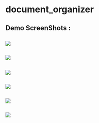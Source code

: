 # document_organizer

## Demo ScreenShots : 

## ![](https://github.com/MohammadFahadAlam/Document-Organizer/blob/main/Screenshot_2022-10-20-23-02-53-863_com.ft.document_organizer.jpg)
## ![](https://github.com/MohammadFahadAlam/Document-Organizer/blob/main/Screenshot_2022-10-20-23-02-57-123_com.ft.document_organizer.jpg)
## ![](https://github.com/MohammadFahadAlam/Document-Organizer/blob/main/Screenshot_2022-10-20-23-03-08-890_com.ft.document_organizer.jpg)
## ![](https://github.com/MohammadFahadAlam/SimpleTODOapp/blob/main/demo/sc4.jpg)
## ![](https://github.com/MohammadFahadAlam/SimpleTODOapp/blob/main/demo/sc5.jpg)
## ![](https://github.com/MohammadFahadAlam/SimpleTODOapp/blob/main/demo/sc6.jpg)
